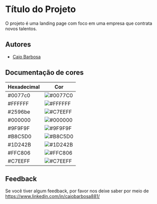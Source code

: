 # Título do Projeto
O projeto é uma landing page com foco em uma empresa que contrata novos talentos.


## Autores

- [Caio Barbosa](https://www.github.com/octokatherine)

## Documentação de cores

| Hexadecimal | Cor                                             |
| ----------------- | ---------------------------------------------------------------- |
| #0077c0  | ![#0077C0](https://via.placeholder.com/10/0077c0.png?text=+)|
| #FFFFFF  | ![#FFFFFF](https://via.placeholder.com/10/FFFFFF.png?text=+)|
| #2596be  | ![#C7EEFF](https://via.placeholder.com/10/2596be.png?text=+)|
| #000000  | ![#000000](https://via.placeholder.com/10/000000.png?text=+)|
| #9F9F9F  | ![#9F9F9F](https://via.placeholder.com/10/9F9F9F.png?text=+)|
| #B8C5D0  | ![#B8C5D0](https://via.placeholder.com/10/B8C5D0.png?text=+)|
| #1D242B  | ![#1D242B](https://via.placeholder.com/10/1D242B.png?text=+)|
| #FFC806  | ![#FFC806](https://via.placeholder.com/10/FFC806.png?text=+)|
| #C7EEFF  | ![#C7EEFF](https://via.placeholder.com/10/C7EEFF.png?text=+)|



## Feedback

Se você tiver algum feedback, por favor nos deixe saber por meio de https://www.linkedin.com/in/caiobarbosa881/

